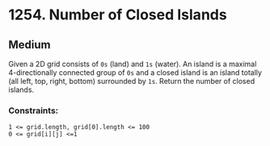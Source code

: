 # 1254. Number of Closed Islands

## Medium

Given a 2D grid consists of `0s` (land) and `1s` (water). An island is a maximal 4-directionally connected group of `0s`
and a closed island is an island totally (all left, top, right, bottom) surrounded by `1s`. Return the number of closed
islands.

### Constraints:

`1 <= grid.length, grid[0].length <= 100`  
`0 <= grid[i][j] <=1`